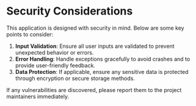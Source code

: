 # Security Considerations

This application is designed with security in mind. Below are some key points to consider:

1. **Input Validation**: Ensure all user inputs are validated to prevent unexpected behavior or errors.
2. **Error Handling**: Handle exceptions gracefully to avoid crashes and to provide user-friendly feedback.
3. **Data Protection**: If applicable, ensure any sensitive data is protected through encryption or secure storage methods.

If any vulnerabilities are discovered, please report them to the project maintainers immediately.
